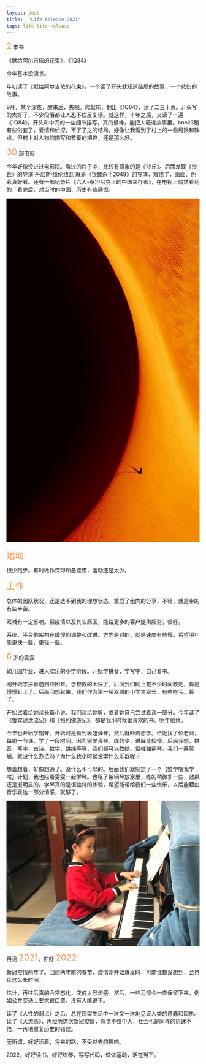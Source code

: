 ```yaml
---
layout: post
title:  "Life Release 2021"
tags: life life-release
---
```


<span style="color:#F79646; font-size: 1.6em;">2</span> 本书

《献给阿尔吉侬的花束》，《1Q84》

今年基本没读书。

年初读了《献给阿尔吉侬的花束》，一个读了开头就知道结局的故事，一个悲伤的故事。

9月，某个深夜，醒来后，失眠。爬起床，翻出《1Q84》，读了二三十页。开头写的太好了，不少段落都让人忍不住反复读。就这样，十年之后，又读了一遍《1Q84》。开头和中间的一些细节描写，真的很棒，能把人吸进故事里。book3稍有些俗套了，爱情和侦探，不了了之的结局，好像让我看到了村上的一些局限和缺点。但村上对人物的描写和节奏的把控，还是那么好。

<span style="color:#F79646; font-size: 1.6em;">30</span> 部电影<br>

今年好像没进过电影院。看过的片子中，比较有印象的是《沙丘》。后面发现《沙丘》的导演 丹尼斯·维伦纽瓦 就是《银翼杀手2049》的导演，难怪了，画面、色彩真好看。还有一部纪录片《六人-泰坦尼克上的中国幸存者》，在电视上偶然看到的，看完后，对当时的中国、历史有些感慨。

![dune](/images/blog/2021-12-31-life-release-2021/dune.jpg)

<!--more-->

<span style="color:#F79646; font-size: 1.6em;">运动</span><br>

很少跑步。有时做作深蹲和悬挂带，运动还是太少。

<span style="color:#F79646; font-size: 1.6em;">工作</span>

总体的团队状况，还是达不到我的理想状态。重启了组内的分享，不错，就是带的有些辛苦。

双减有一定影响。但疫情以及其它原因，能给更多的客户提供服务，很好。

系统、平台的架构在缓慢的调整和改进。方向是对的，就是速度有些慢。希望明年能更快一些，更轻一些。

<span style="color:#F79646; font-size: 1.6em;">6</span> 岁的雯雯

幼儿园毕业，进入欢乐的小学阶段。开始学拼音，学写字，自己看书。

刚开始学拼音遇到些困难，学校教的太快了。后面我们晚上花不少时间教她，算是慢慢赶上了。后面回想起来，我们作为第一届双减的小学生家长，有些吃亏。算了。

开始试着给她读长篇小说，我们读给她听，或者她自己尝试着读一部分。今年读了《鲁宾逊漂流记》和《格列佛游记》，都是我小时候很喜欢的书。明年继续。

今年也开始学钢琴。开始时是看到表姐弹琴，然后就吵着想学。给她找了位老师，每周一节课，学了一段时间。因为家里没琴，练的少，进展比较慢。后面我想，拼音、写字、古诗、数学、跳绳等等，我们都可以教她，但唯独钢琴，我们一筹莫展。就没什么办法吗？为什么我小时候没学什么乐器呢？

想着想着，好像想通了。没什么不可以的。后面我们就制定了一个【娃学啥我学啥】计划，我也陪着雯雯一起学琴。也租了架钢琴放家里，练的稍微多一些，效果还是挺明显的。学琴真的是很独特的体验，希望能带给我们一些快乐，以后能藉由音乐表达一部分情感，就够了。

![laura](/images/blog/2021-12-31-life-release-2021/laura.jpg)

再见 <span style="color:#F79646; font-size: 1.6em;">2021</span>，你好 <span style="color:#F79646; font-size: 1.6em;">2022</span>

新冠疫情两年了。回想两年前的春节，疫情刚开始爆发时，可能谁都没想到，会持续这么长时间。

估计，再往后真的会常态化，变成大号流感。然后，一些习惯会一直保留下来，例如公共交通上要求戴口罩，没有人能说不。

读了《人性的弱点》之后，总在现实生活中一次又一次地见证人类的愚蠢和固执。读了《大流感》，再经历这次新冠疫情，感觉不仅个人，社会也是同样的执迷不悟，一再地重复历史的错误。

无所谓，好好活着，将来的路，不受过去的影响。

2022，好好读书，好好练琴，写写代码，做做运动，活在当下。
